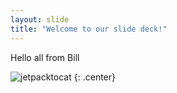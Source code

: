 ```yaml
---
layout: slide
title: "Welcome to our slide deck!"
---
```


Hello all from Bill

![jetpacktocat](https://octodex.github.com/images/jetpacktocat.png)
{: .center}

